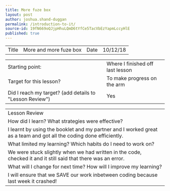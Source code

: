 ```yaml
---
title: More fuze box
layout: post
author: joshua.shand-duggan
permalink: /introduction-to-it/
source-id: 19fN669oQJjpHhuLQmD6tYfCe5TacVbEzYapmLccyHlE
published: true
---
```

<table>
  <tr>
    <td>Title</td>
    <td>More and more fuze box</td>
    <td>Date</td>
    <td>10/12/18</td>
  </tr>
</table>


<table>
  <tr>
    <td>Starting point:</td>
    <td>Where I finished off last lesson</td>
  </tr>
  <tr>
    <td>Target for this lesson?</td>
    <td>To make progress on the arm</td>
  </tr>
  <tr>
    <td>Did I reach my target? 
(add details to "Lesson Review")</td>
    <td>Yes</td>
  </tr>
</table>


<table>
  <tr>
    <td>Lesson Review</td>
  </tr>
  <tr>
    <td>How did I learn? What strategies were effective? </td>
  </tr>
  <tr>
    <td>I learnt by using the booklet and my partner and I worked great as a team and got all the coding done efficiently.</td>
  </tr>
  <tr>
    <td>What limited my learning? Which habits do I need to work on? </td>
  </tr>
  <tr>
    <td>We were stuck slightly when we had written in the code, checked it and it still said that there was an error.</td>
  </tr>
  <tr>
    <td>What will I change for next time? How will I improve my learning?</td>
  </tr>
  <tr>
    <td>I will ensure that we SAVE our work inbetween coding because last week it crashed!</td>
  </tr>
</table>


